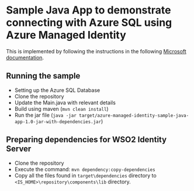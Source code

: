 # Sample Java App to demonstrate connecting with Azure SQL using Azure Managed Identity

This is implemented by following the instructions in the following 
[Microsoft documentation](https://learn.microsoft.com/en-us/sql/connect/jdbc/connecting-using-azure-active-directory-authentication?view=sql-server-ver16
).

## Running the sample
- Setting up the Azure SQL Database
- Clone the repository
- Update the Main.java with relevant details
- Build using maven (`mvn clean install`)
- Run the jar file (`java -jar target/azure-managed-identity-sample-java-app-1.0-jar-with-dependencies.jar`)

## Preparing dependencies for WSO2 Identity Server
- Clone the repository
- Execute the command: `mvn dependency:copy-dependencies`
- Copy all the files found in `target\dependencies` directory to `<IS_HOME>\repository\components\lib` directory.
